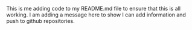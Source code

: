 This is me adding code to my README.md file to ensure that this is all working.
I am adding a message here to show I can add information and push to github repositories. 